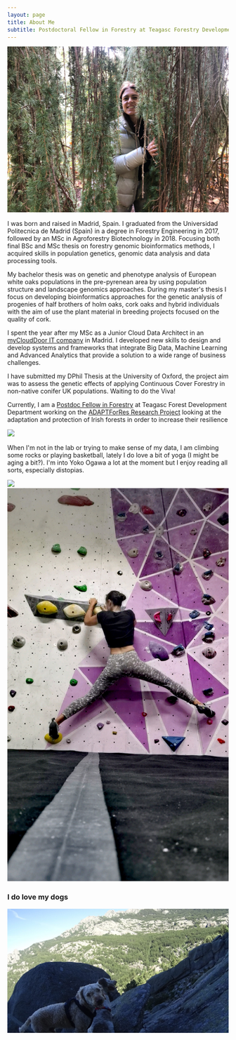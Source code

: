 ```yaml
---
layout: page
title: About Me
subtitle: Postdoctoral Fellow in Forestry at Teagasc Forestry Development Department
---
```

![](/img/IMG-20221015-WA0031.jpg)

I was born and raised in Madrid, Spain. I graduated from the Universidad Politecnica de Madrid (Spain) in a degree in Forestry Engineering in 2017, followed by an MSc in Agroforestry Biotechnology in 2018. Focusing both final BSc and MSc thesis on forestry genomic bioinformatics methods, I acquired skills in population genetics, genomic data analysis and data processing tools. 

My bachelor thesis was on genetic and phenotype analysis of European white oaks populations in the pre-pyrenean area by using population structure and landscape genomics approaches. During my master's thesis I focus on developing bioinformatics approaches for the genetic analysis of progenies of half brothers of holm oaks, cork oaks and hybrid individuals with the aim of use the plant material in breeding projects focused on the quality of cork. 

I spent the year after my MSc as a Junior Cloud Data Architect in an [myCloudDoor IT company](https://myclouddoor.com/) in Madrid. I developed new skills to design and develop systems and frameworks that integrate Big Data, Machine Learning and Advanced Analytics that provide a solution to a wide range of business challenges. 

I have submitted my DPhil Thesis at the University of Oxford, the project aim was to assess the genetic effects of applying Continuous Cover Forestry in non-native conifer UK populations. Waiting to do the Viva!

Currently, I am a [Postdoc Fellow in Forestry](https://www.teagasc.ie/contact/staff-directory/g/laura-guillardin/) at Teagasc Forest Development Department working on the [ADAPTForRes Research Project](https://www.teagasc.ie/crops/forestry/research/adaptforres-research-project/) looking at the adaptation and protection of Irish forests in order to increase their resilience 

![](/img/IMG_20220102_140535.jpg)


When I'm not in the lab or trying to make sense of my data, I am climbing some rocks or playing basketball, lately I do love a bit of yoga (I might be aging a bit?). I'm into Yoko Ogawa a lot at the moment but I enjoy reading all sorts, especially distopias.


![](/img/DSC05624.JPG)
![](/img/IMG_20220820_223357.jpg)
### I do love my dogs

![](/img/hya2.jpg)
